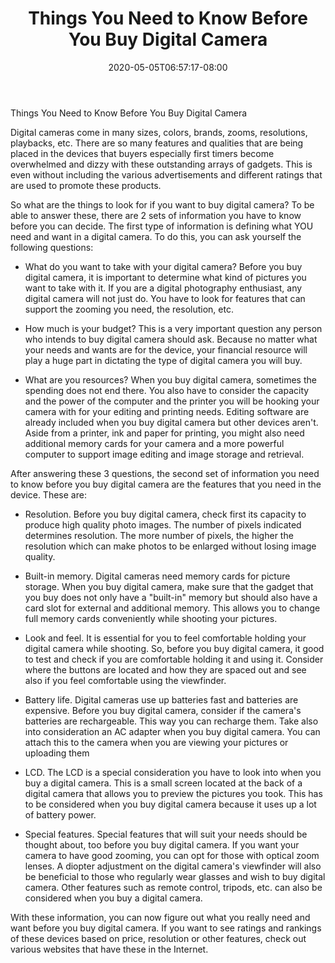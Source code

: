 ﻿---
title: "Things You Need to Know Before You Buy Digital Camera"
date: 2020-05-05T06:57:17-08:00
description: "Digital-Camera Tips for Web Success"
featured_image: "/images/Digital-Camera.jpg"
tags: ["Digital Camera"]
---

Things You Need to Know Before You Buy Digital Camera

Digital cameras come in many sizes, colors, brands, zooms, resolutions, playbacks, etc. There are so many features and qualities that are being placed in the devices that buyers especially first timers become overwhelmed and dizzy with these outstanding arrays of gadgets. This is even without including the various advertisements and different ratings that are used to promote these products.

So what are the things to look for if you want to buy digital camera? To be able to answer these, there are 2 sets of information you have to know before you can decide. The first type of information is defining what YOU need and want in a digital camera. To do this, you can ask yourself the following questions:

- What do you want to take with your digital camera? Before you buy digital camera, it is important to determine what kind of pictures you want to take with it. If you are a digital photography enthusiast, any digital camera will not just do. You have to look for features that can support the zooming you need, the resolution, etc.

- How much is your budget? This is a very important question any person who intends to buy digital camera should ask. Because no matter what your needs and wants are for the device, your financial resource will play a huge part in dictating the type of digital camera you will buy.

- What are you resources? When you buy digital camera, sometimes the spending does not end there. You also have to consider the capacity and the power of the computer and the printer you will be hooking your camera with for your editing and printing needs. Editing software are already included when you buy digital camera but other devices aren't. Aside from a printer, ink and paper for printing, you might also need additional memory cards for your camera and a more powerful computer to support image editing and image storage and retrieval.

After answering these 3 questions, the second set of information you need to know before you buy digital camera are the features that you need in the device. These are:

- Resolution. Before you buy digital camera, check first its capacity to produce high quality photo images. The number of pixels indicated determines resolution. The more number of pixels, the higher the resolution which can make photos to be enlarged without losing image quality.

- Built-in memory. Digital cameras need memory cards for picture storage. When you buy digital camera, make sure that the gadget that you buy does not only have a "built-in" memory but should also have a card slot for external and additional memory. This allows you to change full memory cards conveniently while shooting your pictures.

- Look and feel. It is essential for you to feel comfortable holding your digital camera while shooting. So, before you buy digital camera, it good to test and check if you are comfortable holding it and using it. Consider where the buttons are located and how they are spaced out and see also if you feel comfortable using the viewfinder.

- Battery life. Digital cameras use up batteries fast and batteries are expensive. Before you buy digital camera, consider if the camera's batteries are rechargeable. This way you can recharge them. Take also into consideration an AC adapter when you buy digital camera. You can attach this to the camera when you are viewing your pictures or uploading them

- LCD. The LCD is a special consideration you have to look into when you buy a digital camera. This is a small screen located at the back of a digital camera that allows you to preview the pictures you took. This has to be considered when you buy digital camera because it uses up a lot of battery power.

- Special features. Special features that will suit your needs should be thought about, too before you buy digital camera. If you want your camera to have good zooming, you can opt for those with optical zoom lenses. A diopter adjustment on the digital camera's viewfinder will also be beneficial to those who regularly wear glasses and wish to buy digital camera. Other features such as remote control, tripods, etc. can also be considered when you buy a digital camera.

With these information, you can now figure out what you really need and want before you buy digital camera. If you want to see ratings and rankings of these devices based on price, resolution or other features, check out various websites that have these in the Internet.




